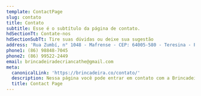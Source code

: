 ```yaml
---
template: ContactPage
slug: contato
title: Contato
subtitle: Esse é o subtítulo da página de contato.
hdSectionTt: Contate-nos
hdSectionSubTt: Tire suas dúvidas ou deixe sua sugestão
address: 'Rua Zumbí, n° 1048 - Mafrense - CEP: 64005-580 - Teresina - PI'
phone1: (86) 98848-7045
phone2: (86) 99522-2449
email: brincadeiradecriancathe@gmail.com
meta:
  canonicalLink: 'https://brincadeira.co/contato/'
  description: Nessa página você pode entrar em contato com a Brincadeira de Criança.
  title: Contact Page
---
```

